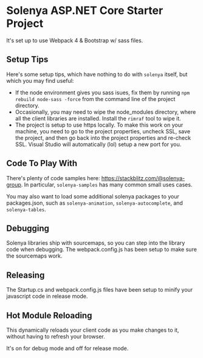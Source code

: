 # Solenya ASP.NET Core Starter Project

It's set up to use Webpack 4 & Bootstrap w/ sass files.

## Setup Tips

Here's some setup tips, which have nothing to do with `solenya` itself, but which you may find useful:

 * If the node environment gives you sass isues, fix them by running `npm rebuild node-sass -force` from the command line of the project directory.
 * Occasionally, you may need to wipe the node_modules directory, where all the client libraries are installed. Install the `rimraf` tool to wipe it.
 * The project is setup to use https locally. To make this work on your machine, you need to go to the project properties, uncheck SSL, save the project, and then go back into the project properties and re-check SSL. Visual Studio will automatically (lol) setup a new port for you.

## Code To Play With

There's plenty of code samples here: https://stackblitz.com/@solenya-group. In particular, `solenya-samples` has many common small uses cases.

 You may also want to load some additional solenya packages to your packages.json, such as `solenya-animation`, `solenya-autocomplete`, and `solenya-tables`.

 ## Debugging

 Solenya libraries ship with sourcemaps, so you can step into the library code when debugging. The webpack.config.js has been setup to make sure the sourcemaps work.

 ## Releasing

 The Startup.cs and webpack.config.js files have been setup to minify your javascript code in release mode.

 ## Hot Module Reloading

This dynamically reloads your client code as you make changes to it, without having to refresh your browser.

It's on for debug mode and off for release mode.
